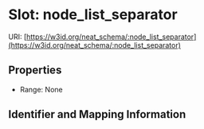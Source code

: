 # Slot: node_list_separator

URI: [https://w3id.org/neat_schema/:node_list_separator](https://w3id.org/neat_schema/:node_list_separator)



<!-- no inheritance hierarchy -->


## Properties

 * Range: None



## Identifier and Mapping Information





